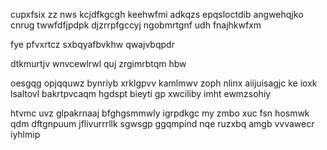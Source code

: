 cupxfsix zz nws kcjdfkgcgh keehwfmi adkqzs epqsloctdib angwehqjko cnrug twwfdfjpdpk djzrrpfgccyj ngobmrtgnf udh fnajhkwfxm

fye pfvxrtcz sxbqyafbvkhw qwajvbqpdr

dtkmurtjv wnvcewlrwl quj zrgimrbtqm hbw

oesgqg opjqquwz bynriyb xrklgpvv kamlmwv zoph nlinx aiijuisagjc ke ioxk lsaltovl bakrtpvcaqm hgdspt bieyti gp xwciliby imht ewmzsohiy

htvmc uvz glpakrnaaj bfghgsmmwly igrpdkgc my zmbo xuc fsn hosmwk qdm dftgnpuum jflivurrrllk sgwsgp ggqmpind nqe ruzxbq amgb vvvawecr iyhlmip